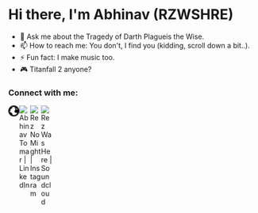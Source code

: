 # Hi there, I'm Abhinav (RZWSHRE)

- 💬 Ask me about the Tragedy of Darth Plagueis the Wise.
- 📫 How to reach me: You don't, I find you (kidding, scroll down a bit..).
- ⚡ Fun fact: I make music too.
- 🎮 Titanfall 2 anyone?

### Connect with me:

[<img align="left" alt="Portfolio" width="22px" src="https://raw.githubusercontent.com/iconic/open-iconic/master/svg/globe.svg" />](https://vrezn0v.github.io/octane/)
[<img align="left" alt="Abhinav Tomar | LinkedIn" width="22px" src="https://cdn.jsdelivr.net/npm/simple-icons@v3/icons/linkedin.svg" />](https://linkedin.com/in/abhinav_tomar)
[<img align="left" alt="Rez No Might | Instagram" width="22px" src="https://cdn.jsdelivr.net/npm/simple-icons@v3/icons/instagram.svg" />](https://instagram.com/rzwshre._)
[<img align="left" alt="Rez Was Here | Soundcloud" width="22px" src="http://simpleicons.org/icons/soundcloud.svg" />](https://soundcloud.com/rzwshre)
<br />

